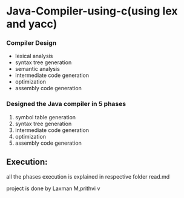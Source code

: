 # Java-Compiler-using-c(using lex and yacc)

### Compiler Design 
- lexical analysis
- syntax tree generation
- semantic analysis
- intermediate code generation
- optimization
- assembly code generation

### Designed the Java compiler in 5 phases
1. symbol table generation
2. syntax tree generation
3. intermediate code generation
4. optimization
5. assembly code generation

## Execution:
all the phases execution is explained in respective folder read.md

project is done by Laxman M,prithvi v

